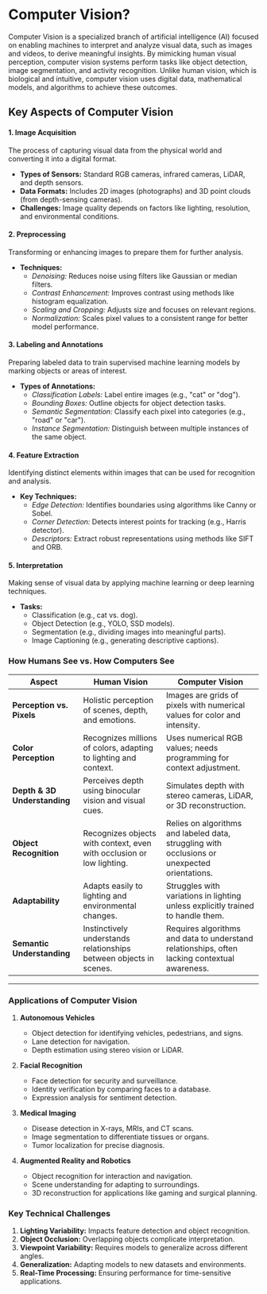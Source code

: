 # Computer Vision?

Computer Vision is a specialized branch of artificial intelligence (AI) focused on enabling machines to interpret and analyze visual data, such as images and videos, to derive meaningful insights. By mimicking human visual perception, computer vision systems perform tasks like object detection, image segmentation, and activity recognition. Unlike human vision, which is biological and intuitive, computer vision uses digital data, mathematical models, and algorithms to achieve these outcomes.


## Key Aspects of Computer Vision

#### 1. Image Acquisition
The process of capturing visual data from the physical world and converting it into a digital format.

- **Types of Sensors:** Standard RGB cameras, infrared cameras, LiDAR, and depth sensors.
- **Data Formats:** Includes 2D images (photographs) and 3D point clouds (from depth-sensing cameras).
- **Challenges:** Image quality depends on factors like lighting, resolution, and environmental conditions.

#### 2. Preprocessing
Transforming or enhancing images to prepare them for further analysis.

- **Techniques:**
  - *Denoising:* Reduces noise using filters like Gaussian or median filters.
  - *Contrast Enhancement:* Improves contrast using methods like histogram equalization.
  - *Scaling and Cropping:* Adjusts size and focuses on relevant regions.
  - *Normalization:* Scales pixel values to a consistent range for better model performance.

#### 3. Labeling and Annotations
Preparing labeled data to train supervised machine learning models by marking objects or areas of interest.

- **Types of Annotations:**
  - *Classification Labels:* Label entire images (e.g., "cat" or "dog").
  - *Bounding Boxes:* Outline objects for object detection tasks.
  - *Semantic Segmentation:* Classify each pixel into categories (e.g., "road" or "car").
  - *Instance Segmentation:* Distinguish between multiple instances of the same object.

#### 4. Feature Extraction
Identifying distinct elements within images that can be used for recognition and analysis.

- **Key Techniques:**
  - *Edge Detection:* Identifies boundaries using algorithms like Canny or Sobel.
  - *Corner Detection:* Detects interest points for tracking (e.g., Harris detector).
  - *Descriptors:* Extract robust representations using methods like SIFT and ORB.

#### 5. Interpretation
Making sense of visual data by applying machine learning or deep learning techniques.

- **Tasks:**
  - Classification (e.g., cat vs. dog).
  - Object Detection (e.g., YOLO, SSD models).
  - Segmentation (e.g., dividing images into meaningful parts).
  - Image Captioning (e.g., generating descriptive captions).



### How Humans See vs. How Computers See

| **Aspect**                  | **Human Vision**                                                                                   | **Computer Vision**                                                                                   |
|-----------------------------|----------------------------------------------------------------------------------------------------|-------------------------------------------------------------------------------------------------------|
| **Perception vs. Pixels**   | Holistic perception of scenes, depth, and emotions.                                              | Images are grids of pixels with numerical values for color and intensity.                            |
| **Color Perception**        | Recognizes millions of colors, adapting to lighting and context.                                 | Uses numerical RGB values; needs programming for context adjustment.                                 |
| **Depth & 3D Understanding**| Perceives depth using binocular vision and visual cues.                                           | Simulates depth with stereo cameras, LiDAR, or 3D reconstruction.                                    |
| **Object Recognition**      | Recognizes objects with context, even with occlusion or low lighting.                            | Relies on algorithms and labeled data, struggling with occlusions or unexpected orientations.         |
| **Adaptability**            | Adapts easily to lighting and environmental changes.                                             | Struggles with variations in lighting unless explicitly trained to handle them.                      |
| **Semantic Understanding**  | Instinctively understands relationships between objects in scenes.                               | Requires algorithms and data to understand relationships, often lacking contextual awareness.         |

---

### Applications of Computer Vision

1. **Autonomous Vehicles**
   - Object detection for identifying vehicles, pedestrians, and signs.
   - Lane detection for navigation.
   - Depth estimation using stereo vision or LiDAR.

2. **Facial Recognition**
   - Face detection for security and surveillance.
   - Identity verification by comparing faces to a database.
   - Expression analysis for sentiment detection.

3. **Medical Imaging**
   - Disease detection in X-rays, MRIs, and CT scans.
   - Image segmentation to differentiate tissues or organs.
   - Tumor localization for precise diagnosis.

4. **Augmented Reality and Robotics**
   - Object recognition for interaction and navigation.
   - Scene understanding for adapting to surroundings.
   - 3D reconstruction for applications like gaming and surgical planning.



### Key Technical Challenges

1. **Lighting Variability:** Impacts feature detection and object recognition.
2. **Object Occlusion:** Overlapping objects complicate interpretation.
3. **Viewpoint Variability:** Requires models to generalize across different angles.
4. **Generalization:** Adapting models to new datasets and environments.
5. **Real-Time Processing:** Ensuring performance for time-sensitive applications.
